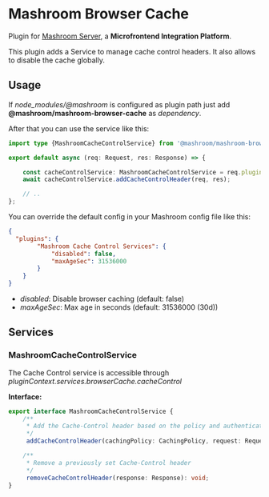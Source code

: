 
# Mashroom Browser Cache

Plugin for [Mashroom Server](https://www.mashroom-server.com), a **Microfrontend Integration Platform**.

This plugin adds a Service to manage cache control headers. It also allows to disable the cache globally.

## Usage

If *node_modules/@mashroom* is configured as plugin path just add **@mashroom/mashroom-browser-cache** as *dependency*.

After that you can use the service like this:

```ts
import type {MashroomCacheControlService} from '@mashroom/mashroom-browser-cache/type-definitions';

export default async (req: Request, res: Response) => {

    const cacheControlService: MashroomCacheControlService = req.pluginContext.services.browserCache.cacheControl;
    await cacheControlService.addCacheControlHeader(req, res);

    // ..
};
```

You can override the default config in your Mashroom config file like this:

```json
{
  "plugins": {
        "Mashroom Cache Control Services": {
            "disabled": false,
            "maxAgeSec": 31536000
        }
    }
}
```
 * _disabled_: Disable browser caching (default: false)
 * _maxAgeSec_: Max age in seconds (default: 31536000 (30d))

## Services

### MashroomCacheControlService

The Cache Control service is accessible through _pluginContext.services.browserCache.cacheControl_

**Interface:**

```ts
export interface MashroomCacheControlService {
    /**
     * Add the Cache-Control header based on the policy and authentication status.
     */
     addCacheControlHeader(cachingPolicy: CachingPolicy, request: Request, response: Response): void;

    /**
     * Remove a previously set Cache-Control header
     */
     removeCacheControlHeader(response: Response): void;
}
```
